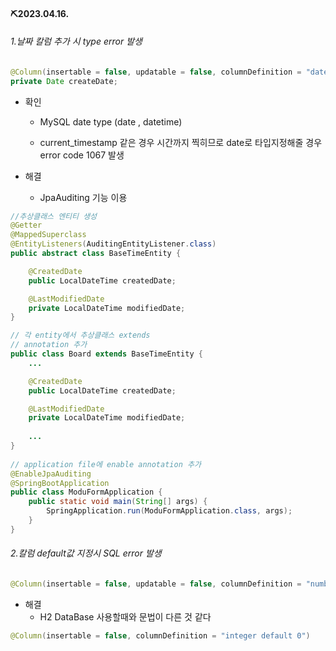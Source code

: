 #### ⛏2023.04.16.

###### 1.날짜 칼럼 추가 시 type error 발생

```java
@Column(insertable = false, updatable = false, columnDefinition = "date default CURRENT_TIMESTAMP")
private Date createDate;
```

+ 확인

  + MySQL date type (date , datetime)

  + 
       current_timestamp 같은 경우 시간까지 찍히므로 date로 타입지정해줄 경우 error code 1067 발생

+ 해결
  + JpaAuditing 기능 이용

```java
//추상클래스 엔티티 생성
@Getter
@MappedSuperclass
@EntityListeners(AuditingEntityListener.class)
public abstract class BaseTimeEntity {

    @CreatedDate
    public LocalDateTime createdDate;

    @LastModifiedDate
    private LocalDateTime modifiedDate;
}

// 각 entity에서 추상클래스 extends
// annotation 추가
public class Board extends BaseTimeEntity {
	...

    @CreatedDate
    public LocalDateTime createdDate;

    @LastModifiedDate
    private LocalDateTime modifiedDate;
    
    ...
}
    
// application file에 enable annotation 추가
@EnableJpaAuditing
@SpringBootApplication
public class ModuFormApplication {
	public static void main(String[] args) {
		SpringApplication.run(ModuFormApplication.class, args);
	}
}
```



###### 2.칼럼 default값 지정시 SQL error 발생

```java
@Column(insertable = false, updatable = false, columnDefinition = "number default 0")
```

+ 해결
  + H2 DataBase 사용할때와 문법이 다른 것 같다

``` java
@Column(insertable = false, columnDefinition = "integer default 0")
```